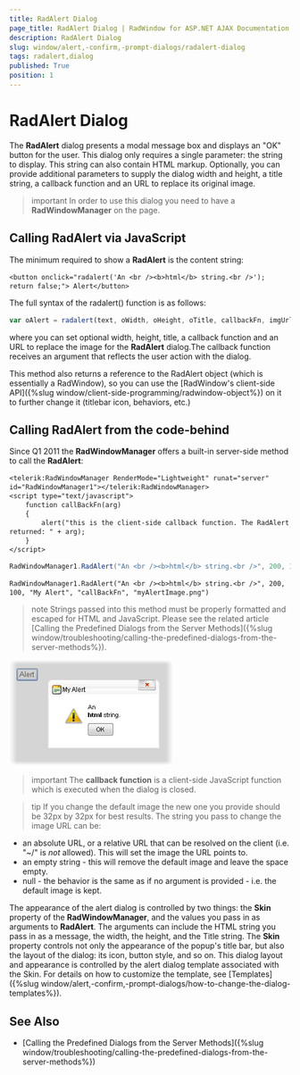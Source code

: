 ```yaml
---
title: RadAlert Dialog
page_title: RadAlert Dialog | RadWindow for ASP.NET AJAX Documentation
description: RadAlert Dialog
slug: window/alert,-confirm,-prompt-dialogs/radalert-dialog
tags: radalert,dialog
published: True
position: 1
---
```


# RadAlert Dialog


The **RadAlert** dialog presents a modal message box and displays an "OK" button for the user. This dialog only requires a single parameter: the string to display. This string can also contain HTML markup. Optionally, you can provide additional parameters to supply the dialog width and height, a title string, a callback function and an URL to replace its original image.

>important In order to use this dialog you need to have a **RadWindowManager** on the page.

## Calling RadAlert via JavaScript

The minimum required to show a **RadAlert** is the content string:

````ASP.NET
<button onclick="radalert('An <br /><b>html</b> string.<br />'); return false;"> Alert</button>		
````

The full syntax of the radalert() function is as follows:

````JavaScript	
var oAlert = radalert(text, oWidth, oHeight, oTitle, callbackFn, imgUrl);				
````

where you can set optional width, height, title, a callback function and an URL to replace the image for the **RadAlert** dialog.The callback function receives an argument that reflects the user action with the dialog.

This method also returns a reference to the RadAlert object (which is essentially a RadWindow), so you can use the [RadWindow's client-side API]({%slug window/client-side-programming/radwindow-object%}) on it to further change it (titlebar icon, behaviors, etc.)

## Calling RadAlert from the code-behind

Since Q1 2011 the **RadWindowManager** offers a built-in server-side method to call the **RadAlert**:

````ASP.NET
<telerik:RadWindowManager RenderMode="Lightweight" runat="server" id="RadWindowManager1"></telerik:RadWindowManager>
<script type="text/javascript">
	function callBackFn(arg)
	{
		alert("this is the client-side callback function. The RadAlert returned: " + arg);
	}
</script>
````

````C#
RadWindowManager1.RadAlert("An <br /><b>html</b> string.<br />", 200, 100, "My Alert", "callBackFn", "myAlertImage.png");
````
````VB
RadWindowManager1.RadAlert("An <br /><b>html</b> string.<br />", 200, 100, "My Alert", "callBackFn", "myAlertImage.png")
````

>note Strings passed into this method must be properly formatted and escaped for HTML and JavaScript. Please see the related article [Calling the Predefined Dialogs from the Server Methods]({%slug window/troubleshooting/calling-the-predefined-dialogs-from-the-server-methods%}).

![](images/window-radalert.png)

>important The **callback function** is a client-side JavaScript function which is executed when the dialog is closed.


>tip If you change the default image the new one you provide should be 32px by 32px for best results. The string you pass to change the image URL can be:
* an absolute URL, or a relative URL that can be resolved on the client (i.e. "~/" is *not* allowed). This will set the image the URL points to.
* an empty string - this will remove the default image and leave the space empty.
* null - the behavior is the same as if no argument is provided - i.e. the default image is kept.
>

The appearance of the alert dialog is controlled by two things: the **Skin** property of the **RadWindowManager**, and the values you pass in as arguments to **RadAlert**. The arguments can include the HTML string you pass in as a message, the width, the height, and the Title string. The **Skin** property controls not only the appearance of the popup's title bar, but also the layout of the dialog: its icon, button style, and so on. This dialog layout and appearance is controlled by the alert dialog template associated with the Skin. For details on how to customize the template, see [Templates]({%slug window/alert,-confirm,-prompt-dialogs/how-to-change-the-dialog-templates%}).

## See Also

 * [Calling the Predefined Dialogs from the Server Methods]({%slug window/troubleshooting/calling-the-predefined-dialogs-from-the-server-methods%})